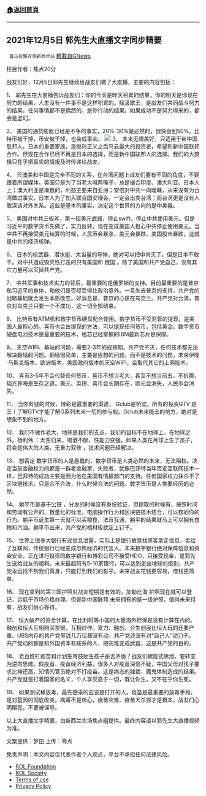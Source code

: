 ###  [:house:返回首頁](https://github.com/ourhimalayas/txt)
---


## 2021年12月5日 郭先生大直播文字同步精要
` 喜马拉雅农场新西兰站` [轉載自GNews](https://gnews.org/zh-hans/1723442/)

栏目作者：焦点20分

战友们好，12月5日郭先生继续给战友们做了大直播，主要的内容包括：

1、 郭先生在大直播告诉战友们：你的今天是昨天积累的结果，你的明天是你现在努力的结果，人生没有一件事不是这样积累的。摇滚歌王，是战友们共同战斗努力的结果。任何事情都不是偶然的，是你行动的结果。如果成功不是努力得来的，都会是虚幻。

2、 美国的通货膨胀已经是不争的事实，20%-30%是必然的，很快会到50%。比特币被干掉，币安被干掉，也会成事实。
![](https://assets.gnews.org/wp-content/uploads/2021/12/yje.jpg)
3、 未来无限美好，只适用于新中国联邦人。日本的重要家族，是继孙正义之后马云最大的投资者，希望和新中国联邦合作。但现在合作已经不再是日本的选择，而是新中国联邦人的选择。我们的大直播只在乎把真实的情报及时传递给战友。

4、 日澳美和中国是完全不同的关系，在台湾问题上战友们要有不同的角度，不要跟着所谓媒体。美国只是为了当老大喊两嗓子，总是撮合印度、澳大利亚、日本人上；澳大利亚是凑数的，利益主要来自亚洲；安倍对中共一向暧昧，从来没有为台湾做过事实，日本人为了加入联合国安理会，一定会出卖台湾；而台湾更是没有人敢深谈对外关系。这些是基本的事实，决定这个世界的方向的是中美俄。

5、 美国对中共三板斧，第一招美元武器，停止swift，停止中共使用美元。但是习近平的数字货币先做了，实力反转，现在变成美国人担心中共停止使用美元。当中共不再接受美元结算的时候，人民币会暴涨，美元会暴跌，美国股市暴跌，这就是中共的经济核弹。

6、 日本的核武器、潜水艇、大当量的导弹，绝对可以把中共灭了。但是日本不敢干。对中共造成毁灭性打击的只有美国和 俄国 。除了美国和共产党自己，没有其它力量可以灭掉共产党。

7、 中共军事和技术实力的背后，最重要的是俄罗斯的支持。目前最重要的是普京和习近平的身体，和他们是否经受得住政治意外。一旦失去普京的支持，共产党的战略基础就会发生本质改变。好消息是，普京的心思在乌克兰。共产党对台湾，普京对乌克兰只要一个不成功，这一切全部结束。

8、 比特币有ATM机和数字货币硬盘配合使用。数字货币不受监管的提现，是美国人最担心的。喜币也会出提现的方法，可以提现任何货币，包括黄金。数字货币硬盘电池技术是最重要的技术，格芯已经掌握的IBM最新芯片是保障。

9、 天空WIFI、基站的问题，需要2-3年的成熟期。共产党不灭，任何技术都无法解决翻墙的问题。翻墙很简单，主要是思想的问题，而不是技术的问题。未来伊隆·马斯克版本、欧洲版本、美国政府版本的天空WIFI，会取代其它的上网技术。

10、 喜币3-5年不会代替任何货币，喜币不想当老大，甚至不想当前五。不折腾，韬光养晦是生存之道。美元、英镑、喜币会长期存在，欧元会消失，人民币会消失。

11、 当你有钱的时候，博彩是最重要的渠道， Gclub是桥梁。所有的投资GTV 是王！了解GTV才能了解G系列未来一切的参与权。Gclub未来能去的地方，绝对是想象不到的地方。

12、 我们不做作老大，地球是我们的支点，我们的目标不在地球上，在地球之外。杨利伟 ：太空归来，喝酒不醉，性能力变强。如果人类在月球上生了孩子，将会是伟大的人类。无重力双修 ，技术问题已经解决。

13、 想否定 数字货币的人是愚蠢的，数字货币是人类必然的未来，无法阻挡。决定当前金融权力的都是一群老金融家、失败者，就像巴菲特当年否定互联网技术一样，巴菲特的成功主要是因为他在美国有情报部门的支持。任何国家权力抹杀不了区块链技术，只是合不合法，什么时候合法的问题。数字货币是人类要经历的必然。

14、 躺平币是基于公链 ，分发的时候没有身份验证，但提取的时候有，按照时间和劳动有公开的、数量化的标准。电脑操作行为和区块链技术结合，可以核验你的行为。躺平币诞生第一天就可以买粮食、法币互通，躺平的结果就马上可以拥有食物和汽油。躺平币出来，共产党的棺材板就定上钉子。

15、 世界上很多大银行有过信息泄露，实际上是银行故意找黑客拿走信息，卖给了互联网，传统银行已经变成恐怖经济的代言人。未来数字银行绝对保障信息和资金安全。正在进行投资的数字银行和博彩公司不接受HDO，只接受现金，是郭先生送给战友的福利。未来最起码有5-10家银行，可以达到走出地球的级别，共产党永远找不到我们真身，只能打到我们的影子。未来战友花钱更容易，借钱更简单。

16、 现在拿到的第三国护照对战友短期是有效的，加勒比海 护照现在就可以登记，远低于市场价格办理。但是新中国联邦 未来拥有的是一级护照，值得未来持有，战友们耐心等待。

17、 恒大破产的资金计算，在比利时等小国的大量海外担保是没有计算在内的。融创和恒大互相购买票据，互相炒作。富力、融创、合生创展比恒大玩的还要严重。UBS内存的共产党黑钱几万亿都没有动，共产党还没有对“自己人”动刀子。 共产党动的都是和外国资本有联系的人，把灾难变成武器，这是共产党的目的。

18、 老百姓打疫苗和计划生育鼓励生孩子是否矛盾？战友们螺旋式思维，要转变为逆向思维。假疫苗、疫苗经济利益，很多人对疫苗深信不疑，中国父母对孩子要求比神还高，知情的官员绝对不打疫苗。这是病态的独裁、魔鬼体制造成的结果。共产党就是打着国家的名义，个人享受高于一切，既让你生，又不在乎你生死。

19、 如果测试棒放毒，最先感染的应该是打开的人。疫苗是最重要的放毒手段，是对基因的彻底改变。病毒不是核心，疫苗灾难、疫苗大杀掠才是根本。战友们心明眼亮，不要被误导。

以上大直播文字精要，由新西兰农场焦点组提供。最终内容请以郭先生大直播视频为准。

文案提供：梦田
上传：零点

 

免责声明：本文内容仅代表作者个人观点，平台不承担任何法律风险。

- [ROL Foundation](https://rolfoundation.org/)
- [ROL Society](https://rolsociety.org/)
- [Terms of use](https://gnews.org/terms-of-use-3/)
- [Privacy Policy](https://gnews.org/privacy-policy/)
